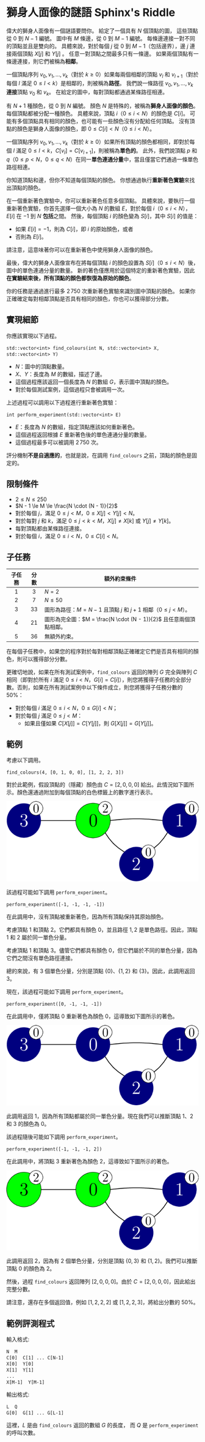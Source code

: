 # 獅身人面像的謎語 Sphinx's Riddle

偉大的獅身人面像有一個謎語要問你。
給定了一個具有 $N$ 個頂點的圖，
這些頂點從 $0$ 到 $N - 1$ 編號。
圖中有 $M$ 條邊，從 $0$ 到 $M-1$ 編號。
每條邊連接一對不同的頂點並且是雙向的。
具體來說，對於每個 $j$ 從 $0$ 到 $M - 1$（包括邊界），邊 $j$ 連接兩個頂點 $X[j]$ 和 $Y[j]$ 。
任意一對頂點之間最多只有一條邊。
如果兩個頂點有一條邊連接，則它們被稱為**相鄰**。  

一個頂點序列 $v_0, v_1, \ldots, v_k$（對於 $k \ge 0$）如果每兩個相鄰的頂點 $v_l$ 和 $v_{l+1}$（對於每個 $l$ 滿足 $0 \le l \lt k$）是相鄰的，則被稱為**路徑**。
我們說一條路徑 $v_0, v_1, \ldots, v_k$ **連接**頂點 $v_0$ 和 $v_k$。
在給定的圖中，每對頂點都通過某條路徑相連。

有 $N + 1$ 種顏色，從 $0$ 到 $N$ 編號。
顏色 $N$ 是特殊的，被稱為**獅身人面像的顏色**。
每個頂點都被分配一種顏色。
具體來說，頂點 $i$（$0 \le i \lt N$）的顏色是 $C[i]$。
可能有多個頂點具有相同的顏色，也可能有一些顏色沒有分配給任何頂點。
沒有頂點的顏色是獅身人面像的顏色，即 $0 \le C[i] \lt N$（$0 \le i \lt N$）。

一個頂點序列 $v_0, v_1, \ldots, v_k$（對於 $k \ge 0$）如果所有頂點的顏色都相同，即對於每個 $l$ 滿足 $0 \le l \lt k$，$C[v_l] = C[v_{l+1}]$，則被稱為**單色的**。 
此外，我們說頂點 $p$ 和 $q$（$0 \le p \lt N$，$0 \le q \lt N$）在同一**單色連通分量**中，當且僅當它們通過一條單色路徑相連。

你知道頂點和邊，但你不知道每個頂點的顏色。
你想通過執行**重新著色實驗**來找出頂點的顏色。

在一個重新著色實驗中，你可以重新著色任意多個頂點。
具體來說，要執行一個重新著色實驗，你首先選擇一個大小為 $N$ 的數組 $E$，對於每個 $i$（$0 \le i \lt N$），$E[i]$ 在 $-1$ 到 $N$ **包括**之間。
然後，每個頂點 $i$ 的顏色變為 $S[i]$，其中 $S[i]$ 的值是：
- 如果 $E[i] = -1$，則為 $C[i]$，即 $i$ 的原始顏色，或者
- 否則為 $E[i]$。

請注意，這意味著你可以在重新著色中使用獅身人面像的顏色。

最後，偉大的獅身人面像宣布在將每個頂點 $i$ 的顏色設置為 $S[i]$（$0 \le i \lt N$）後，圖中的單色連通分量的數量。
新的著色僅應用於這個特定的重新著色實驗，因此**在實驗結束後，所有頂點的顏色都恢復為原始的顏色**。

你的任務是通過進行最多 $2\,750$ 次重新著色實驗來識別圖中頂點的顏色。
如果你正確確定每對相鄰頂點是否具有相同的顏色，你也可以獲得部分分數。

## 實現細節

你應該實現以下過程。

```
std::vector<int> find_colours(int N, std::vector<int> X, std::vector<int> Y)
```

- $N$：圖中的頂點數量。
- $X$、$Y$：長度為 $M$ 的數組，描述了邊。
- 這個過程應該返回一個長度為 $N$ 的數組 $G$，表示圖中頂點的顏色。
- 對於每個測試案例，這個過程只會被調用一次。

上述過程可以調用以下過程進行重新著色實驗：

```
int perform_experiment(std::vector<int> E)
```

- $E$：長度為 $N$ 的數組，指定頂點應該如何重新著色。
- 這個過程返回根據 $E$ 重新著色後的單色連通分量的數量。
- 這個過程最多可以被調用 $2\,750$ 次。

評分機制**不是自適應的**，也就是說，在調用 `find_colours` 之前，頂點的顏色是固定的。

## 限制條件

* $2 \le N \le 250$
* $N - 1 \le M \le \frac{N \cdot (N - 1)}{2}$
* 對於每個 $j$，滿足 $0 \le j \lt M$，$0 \le X[j] \lt Y[j] \lt N$。
* 對於每對 $j$ 和 $k$，滿足 $0 \le j \lt k \lt M$，$X[j] \neq X[k]$ 或 $Y[j] \neq Y[k]$。
* 每對頂點都由某條路徑連接。
* 對於每個 $i$，滿足 $0 \le i \lt N$，$0 \le C[i] \lt N$。

## 子任務

| 子任務 | 分數   | 額外約束條件 |
| :-----: | :----: | ---------------------- |
| 1       | $3$    | $N = 2$
| 2       | $7$    | $N \le 50$
| 3       | $33$   | 圖形為路徑：$M = N - 1$ 且頂點 $j$ 和 $j+1$ 相鄰（$0 \leq j < M$）。
| 4       | $21$   | 圖形為完全圖：$M = \frac{N \cdot (N - 1)}{2}$ 且任意兩個頂點相鄰。
| 5       | $36$   | 無額外約束。

在每個子任務中，如果您的程序對於每對相鄰頂點正確確定它們是否具有相同的顏色，則可以獲得部分分數。

更確切地說，如果在所有測試案例中，`find_colours` 返回的陣列 $G$ 完全與陣列 $C$ 相同（即對於所有 $i$ 滿足 $0 \le i \lt N$，$G[i] = C[i]$），則您將獲得子任務的全部分數。否則，如果在所有測試案例中以下條件成立，則您將獲得子任務分數的 $50\%$：
* 對於每個 $i$ 滿足 $0 \le i \lt N$，$0 \le G[i] \lt N$；
* 對於每個 $j$ 滿足 $0 \le j \lt M$：
  * 如果且僅如果 $C[X[j]] = C[Y[j]]$，則 $G[X[j]] = G[Y[j]]$。

## 範例

考慮以下調用。

```
find_colours(4, [0, 1, 0, 0], [1, 2, 2, 3])
```

對於此範例，假設頂點的（隱藏）顏色由 $C = [2, 0, 0, 0]$ 給出。此情況如下圖所示。顏色還通過附加到每個頂點的白色標籤上的數字進行表示。

![example.png](sphinx_example.png "230")

該過程可能如下調用 `perform_experiment`。

```
perform_experiment([-1, -1, -1, -1])
```

在此調用中，沒有頂點被重新著色，因為所有頂點保持其原始顏色。

考慮頂點 $1$ 和頂點 $2$。它們都具有顏色 $0$，並且路徑 $1, 2$ 是單色路徑。因此，頂點 $1$ 和 $2$ 屬於同一單色分量。

考慮頂點 $1$ 和頂點 $3$。儘管它們都具有顏色 $0$，但它們屬於不同的單色分量，因為它們之間沒有單色路徑連接。

總的來說，有 $3$ 個單色分量，分別是頂點 $\{0\}$、$\{1, 2\}$ 和 $\{3\}$。因此，此調用返回 $3$。

現在，該過程可能如下調用 `perform_experiment`。

```
perform_experiment([0, -1, -1, -1])
```

在此調用中，僅將頂點 $0$ 重新著色為顏色 $0$，這導致如下圖所示的著色。

![example.png](sphinx_order1.png "230")

此調用返回 $1$，因為所有頂點都屬於同一單色分量。現在我們可以推斷頂點 $1$、$2$ 和 $3$ 的顏色為 $0$。

該過程隨後可能如下調用 `perform_experiment`。

```
perform_experiment([-1, -1, -1, 2])
```

在此調用中，將頂點 $3$ 重新著色為顏色 $2$，這導致如下圖所示的著色。

![example.png](sphinx_order2.png "230")

此調用返回 $2$，因為有 $2$ 個單色分量，分別是頂點 $\{0, 3\}$ 和 $\{1, 2\}$。我們可以推斷頂點 $0$ 的顏色為 $2$。

然後，過程 `find_colours` 返回陣列 $[2, 0, 0, 0]$。由於 $C = [2, 0, 0, 0]$，因此給出完整分數。

請注意，還存在多個返回值，例如 $[1, 2, 2, 2]$ 或 $[1, 2, 2, 3]$，將給出分數的 $50\%$。

## 範例評測程式

輸入格式:

```
N  M
C[0]  C[1] ... C[N-1]
X[0]  Y[0]
X[1]  Y[1]
...
X[M-1]  Y[M-1]
```

輸出格式:

```
L  Q
G[0]  G[1] ... G[L-1]
```

這裡，$L$ 是由 `find_colours` 返回的數組 $G$ 的長度，
而 $Q$ 是 `perform_experiment` 的呼叫次數。